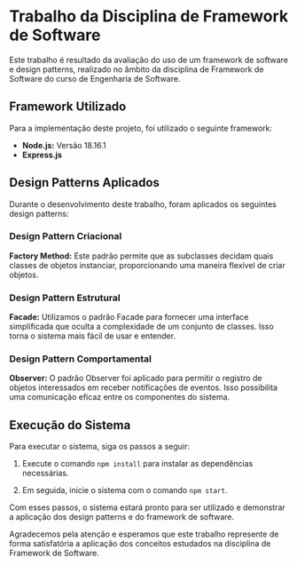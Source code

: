 # Trabalho da Disciplina de Framework de Software

Este trabalho é resultado da avaliação do uso de um framework de software e design patterns, realizado no âmbito da disciplina de Framework de Software do curso de Engenharia de Software.

## Framework Utilizado

Para a implementação deste projeto, foi utilizado o seguinte framework:

- **Node.js:** Versão 18.16.1
- **Express.js**

## Design Patterns Aplicados

Durante o desenvolvimento deste trabalho, foram aplicados os seguintes design patterns:

### Design Pattern Criacional

**Factory Method:** Este padrão permite que as subclasses decidam quais classes de objetos instanciar, proporcionando uma maneira flexível de criar objetos.

### Design Pattern Estrutural

**Facade:** Utilizamos o padrão Facade para fornecer uma interface simplificada que oculta a complexidade de um conjunto de classes. Isso torna o sistema mais fácil de usar e entender.

### Design Pattern Comportamental

**Observer:** O padrão Observer foi aplicado para permitir o registro de objetos interessados em receber notificações de eventos. Isso possibilita uma comunicação eficaz entre os componentes do sistema.

## Execução do Sistema

Para executar o sistema, siga os passos a seguir:

1. Execute o comando `npm install` para instalar as dependências necessárias.

2. Em seguida, inicie o sistema com o comando `npm start`.

Com esses passos, o sistema estará pronto para ser utilizado e demonstrar a aplicação dos design patterns e do framework de software.

Agradecemos pela atenção e esperamos que este trabalho represente de forma satisfatória a aplicação dos conceitos estudados na disciplina de Framework de Software.
